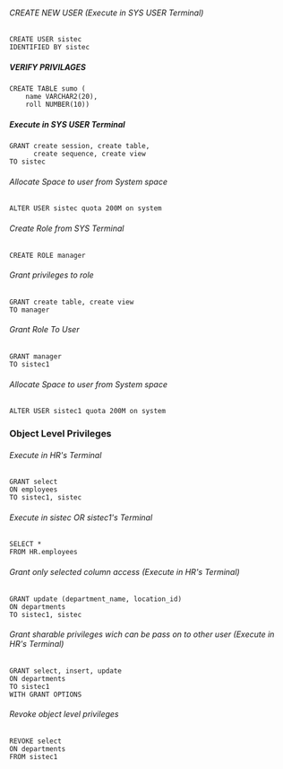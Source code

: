 ###### CREATE NEW USER (Execute in SYS USER Terminal)

```
CREATE USER sistec
IDENTIFIED BY sistec
```

##### VERIFY PRIVILAGES
```
CREATE TABLE sumo (
    name VARCHAR2(20),
    roll NUMBER(10))
```

##### Execute in SYS USER Terminal

```
GRANT create session, create table, 
      create sequence, create view
TO sistec
```

###### Allocate Space to user from System space
```
ALTER USER sistec quota 200M on system
```

###### Create Role from SYS Terminal
```
CREATE ROLE manager
```

###### Grant privileges to role
```
GRANT create table, create view
TO manager
```

###### Grant Role To User
```
GRANT manager
TO sistec1
```

###### Allocate Space to user from System space
```
ALTER USER sistec1 quota 200M on system
```

### Object Level Privileges

###### Execute in HR's Terminal 
```
GRANT select
ON employees
TO sistec1, sistec
```

###### Execute in sistec OR sistec1's Terminal 
```
SELECT * 
FROM HR.employees
```

###### Grant only selected column access (Execute in HR's Terminal)
```
GRANT update (department_name, location_id)
ON departments
TO sistec1, sistec
```

###### Grant sharable privileges wich can be pass on to other user (Execute in HR's Terminal)
```
GRANT select, insert, update
ON departments
TO sistec1
WITH GRANT OPTIONS
```

###### Revoke object level privileges

```
REVOKE select
ON departments
FROM sistec1
```
